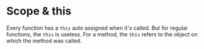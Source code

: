 # Scope & this

Every function has a `this` auto assigned when it's called. But for regular functions, the `this` is useless. For a method, the `this` refers to the object on which the method was called.
